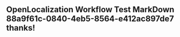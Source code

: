 <properties
ms.topic="hero-topic"
ms.test1="hero-topic"
ms.test2="test"/>


## OpenLocalization Workflow Test MarkDown 88a9f61c-0840-4eb5-8564-e412ac897de7 thanks!



<!--HONumber=Aug16_HO3-->


